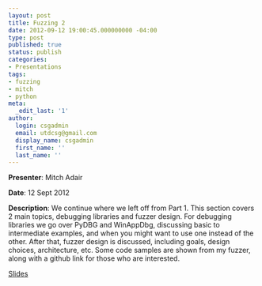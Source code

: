 ```yaml
---
layout: post
title: Fuzzing 2
date: 2012-09-12 19:00:45.000000000 -04:00
type: post
published: true
status: publish
categories:
- Presentations
tags:
- fuzzing
- mitch
- python
meta:
  _edit_last: '1'
author:
  login: csgadmin
  email: utdcsg@gmail.com
  display_name: csgadmin
  first_name: ''
  last_name: ''
---
```


**Presenter**: Mitch Adair

**Date**: 12 Sept 2012

**Description**: We continue where we left off from Part 1. This section covers 2 main topics, debugging libraries and fuzzer design. For debugging libraries we go over PyDBG and WinAppDbg, discussing basic to intermediate examples, and when you might want to use one instead of the other. After that, fuzzer design is discussed, including goals, design choices, architecture, etc. Some code samples are shown from my fuzzer, along with a github link for those who are interested.

[Slides](http://csg.utdallas.edu/wp-content/uploads/2012/10/Fuzzing-Part-2.pdf)
